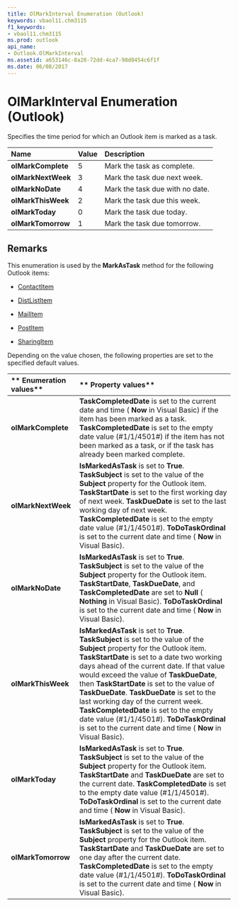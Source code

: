 ```yaml
---
title: OlMarkInterval Enumeration (Outlook)
keywords: vbaol11.chm3115
f1_keywords:
- vbaol11.chm3115
ms.prod: outlook
api_name:
- Outlook.OlMarkInterval
ms.assetid: a653146c-8a28-72dd-4ca7-98d8454c6f1f
ms.date: 06/08/2017
---
```



# OlMarkInterval Enumeration (Outlook)

Specifies the time period for which an Outlook item is marked as a task.



|**Name**|**Value**|**Description**|
|:-----|:-----|:-----|
| **olMarkComplete**|5|Mark the task as complete.|
| **olMarkNextWeek**|3|Mark the task due next week.|
| **olMarkNoDate**|4|Mark the task due with no date.|
| **olMarkThisWeek**|2|Mark the task due this week.|
| **olMarkToday**|0|Mark the task due today.|
| **olMarkTomorrow**|1|Mark the task due tomorrow.|

## Remarks

This enumeration is used by the  **MarkAsTask** method for the following Outlook items:


- [ContactItem](contactitem-object-outlook.md)
    
- [DistListItem](distlistitem-object-outlook.md)
    
- [MailItem](mailitem-object-outlook.md)
    
- [PostItem](postitem-object-outlook.md)
    
- [SharingItem](sharingitem-object-outlook.md)
    
Depending on the value chosen, the following properties are set to the specified default values.



|** **Enumeration values****|** **Property values****|
|:-----|:-----|
| **olMarkComplete**| **TaskCompletedDate** is set to the current date and time ( **Now** in Visual Basic) if the item has been marked as a task. **TaskCompletedDate** is set to the empty date value (#1/1/4501#) if the item has not been marked as a task, or if the task has already been marked complete.|
| **olMarkNextWeek**| **IsMarkedAsTask** is set to **True**. **TaskSubject** is set to the value of the **Subject** property for the Outlook item. **TaskStartDate** is set to the first working day of next week. **TaskDueDate** is set to the last working day of next week. **TaskCompletedDate** is set to the empty date value (#1/1/4501#). **ToDoTaskOrdinal** is set to the current date and time ( **Now** in Visual Basic).|
| **olMarkNoDate**| **IsMarkedAsTask** is set to **True**. **TaskSubject** is set to the value of the **Subject** property for the Outlook item. **TaskStartDate**,  **TaskDueDate**, and  **TaskCompletedDate** are set to **Null** ( **Nothing** in Visual Basic). **ToDoTaskOrdinal** is set to the current date and time ( **Now** in Visual Basic).|
| **olMarkThisWeek**| **IsMarkedAsTask** is set to **True**. **TaskSubject** is set to the value of the **Subject** property for the Outlook item. **TaskStartDate** is set to a date two working days ahead of the current date. If that value would exceed the value of **TaskDueDate**, then  **TaskStartDate** is set to the value of **TaskDueDate**. **TaskDueDate** is set to the last working day of the current week. **TaskCompletedDate** is set to the empty date value (#1/1/4501#). **ToDoTaskOrdinal** is set to the current date and time ( **Now** in Visual Basic).|
| **olMarkToday**| **IsMarkedAsTask** is set to **True**. **TaskSubject** is set to the value of the **Subject** property for the Outlook item. **TaskStartDate** and **TaskDueDate** are set to the current date. **TaskCompletedDate** is set to the empty date value (#1/1/4501#). **ToDoTaskOrdinal** is set to the current date and time ( **Now** in Visual Basic).|
| **olMarkTomorrow**| **IsMarkedAsTask** is set to **True**. **TaskSubject** is set to the value of the **Subject** property for the Outlook item. **TaskStartDate** and **TaskDueDate** are set to one day after the current date. **TaskCompletedDate** is set to the empty date value (#1/1/4501#). **ToDoTaskOrdinal** is set to the current date and time ( **Now** in Visual Basic).|

